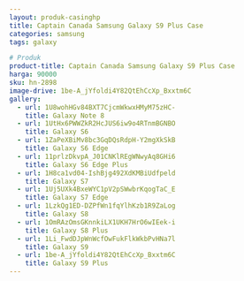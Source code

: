 ```yaml
---
layout: produk-casinghp
title: Captain Canada Samsung Galaxy S9 Plus Case
categories: samsung
tags: galaxy

# Produk
product-title: Captain Canada Samsung Galaxy S9 Plus Case
harga: 90000
sku: hn-2898
image-drive: 1be-A_jYfoldi4Y82QtEhCcXp_Bxxtm6C
gallery:
  - url: 1U8wohHGv84BXT7CjcmWkwxHMyM75zHC-
    title: Galaxy Note 8
  - url: 1UtHx6PWWZkR2HcJUS6iw9o4RTnmBGNBO
    title: Galaxy S6
  - url: 1ZaPeXBiMv8bc3GqDQsRdpH-Y2mgXkSkB
    title: Galaxy S6 Edge
  - url: 11prlzDkvpA_J01CNKlREgWNwyAq8GHi6
    title: Galaxy S6 Edge Plus
  - url: 1H8ca1vd04-IshBjg492XdKMBiUdfpeld
    title: Galaxy S7
  - url: 1Uj5UXk4BxeWYC1pV2pSWwbrKqogTaC_E
    title: Galaxy S7 Edge
  - url: 1LzkQg1ED-DZPfWn1fqYlhKzb1R9ZaLog
    title: Galaxy S8
  - url: 1OmRAzOmsGKnnkiLX1UKH7HrO6wIEek-i
    title: Galaxy S8 Plus
  - url: 1Li_FwdDJpWnWcfOwFukFlkWkbPvHNa7l
    title: Galaxy S9
  - url: 1be-A_jYfoldi4Y82QtEhCcXp_Bxxtm6C
    title: Galaxy S9 Plus
---
```

